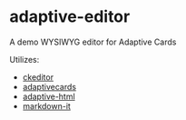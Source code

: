 # adaptive-editor
A demo WYSIWYG editor for Adaptive Cards

Utilizes:
- [ckeditor](https://www.npmjs.com/package/ckeditor)
- [adaptivecards](https://www.npmjs.com/package/adaptivecards)
- [adaptive-html](https://www.npmjs.com/package/adaptive-html)
- [markdown-it](https://www.npmjs.com/package/markdown-it)

